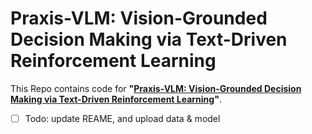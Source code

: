 # Praxis-VLM: Vision-Grounded Decision Making via Text-Driven Reinforcement Learning

This Repo contains code for **"[Praxis-VLM: Vision-Grounded Decision Making via Text-Driven Reinforcement Learning](https://arxiv.org/pdf/2503.16965v2)"**.   

- [ ] Todo: update REAME, and upload data & model
